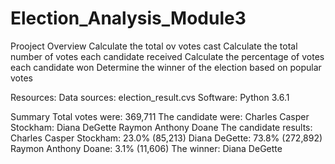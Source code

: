 # Election_Analysis_Module3
Prooject Overview
  Calculate the total ov votes cast
  Calculate the total number of votes each candidate received
  Calculate the percentage of votes each candidate won 
  Determine the winner of the election based on popular votes
  
Resources: 
  Data sources: election_result.cvs
  Software: Python 3.6.1
  
Summary 
  Total votes were: 369,711
  The candidate were: 
     Charles Casper Stockham:
     Diana DeGette
     Raymon Anthony Doane
  The candidate results: 
    Charles Casper Stockham: 23.0% (85,213)
    Diana DeGette: 73.8% (272,892)
    Raymon Anthony Doane: 3.1% (11,606)
  The winner: 
     Diana DeGette
